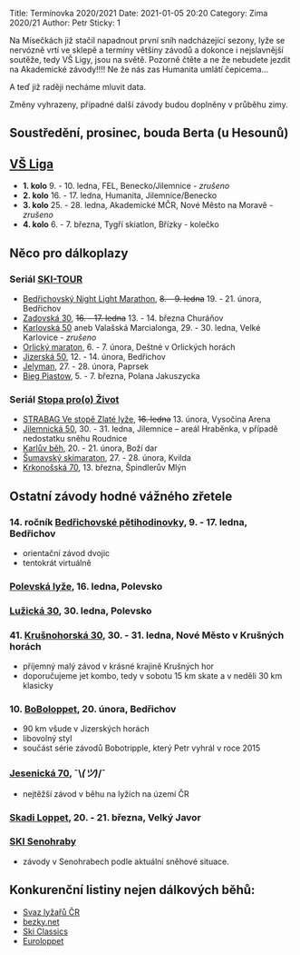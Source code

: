 Title: Termínovka 2020/2021
Date: 2021-01-05 20:20
Category: Zima 2020/21
Author: Petr
Sticky: 1

Na Mísečkách již stačil napadnout první sníh nadcházející sezony, lyže se nervózně vrtí ve sklepě a termíny většiny závodů a dokonce i nejslavnější soutěže, tedy VŠ Ligy, jsou na světě. Pozorně čtěte a ne že nebudete jezdit na Akademické závody!!!! Ne že nás zas Humanita umlátí čepicema...

A teď již raději necháme mluvit data.

Změny vyhrazeny, případné další závody budou doplněny v průběhu zimy.

Soustředění, prosinec, bouda Berta (u Hesounů)
----------------------------------------------

[VŠ Liga](http://www.vs-liga.cz/)
---------------------------------

- **1. kolo** 9. - 10. ledna, FEL, Benecko/Jilemnice - *zrušeno*
- **2. kolo** 16. - 17. ledna, Humanita, Jilemnice/Benecko
- **3. kolo** 25. - 28. ledna, Akademické MČR, Nové Město na Moravě - *zrušeno*
- **4. kolo** 6. - 7. března, Tygří skiatlon, Břízky - kolečko

Něco pro dálkoplazy
-------------------

### Seriál [SKI-TOUR](https://www.ski-tour.cz/)

- [Bedřichovský Night Light Marathon](https://www.ski-tour.cz/bedrichovsky-nlm/r2), <s>8. - 9. ledna</s> 19. - 21. února, Bedřichov
- [Zadovská 30](https://www.ski-tour.cz/zadovska-30/r3), <s>16. - 17. ledna</s> 13. - 14. března Churáňov
- [Karlovská 50](https://www.ski-tour.cz/karlovska-50/r1) aneb Valašská Marcialonga, 29. - 30. ledna, Velké Karlovice - *zrušeno*
- [Orlický maraton](https://www.ski-tour.cz/orlicky-maraton/r4), 6. - 7. února, Deštné v Orlických horách
- [Jizerská 50](https://jiz50.cz), 12. - 14. února, Bedřichov
- [Jelyman](https://www.ski-tour.cz/jelyman/r6), 27. - 28. února, Paprsek
- [Bieg Piastow](https://www.ski-tour.cz/bieg-piastow/r7), 5. - 7. března, Polana Jakuszycka


### Seriál [Stopa pro(o) Život](https://www.stopaprozivot.cz/)

- [STRABAG Ve stopě Zlaté lyže](https://www.stopaprozivot.cz/strabag-ve-stope-zlate-lyze/), <s>16. ledna</s> 13. února, Vysočina Arena
- [Jilemnická 50](https://www.stopaprozivot.cz/jilemnicka-50/), 30. - 31. ledna, Jilemnice – areál Hraběnka, v případě nedostatku sněhu Roudnice
- [Karlův běh](https://www.stopaprozivot.cz/karluv-beh/), 20. - 21. února, Boží dar
- [Šumavský skimaraton](https://www.stopaprozivot.cz/ct-sumavsky-skimaraton/), 27. - 28. února, Kvilda
- [Krkonošská 70](https://www.stopaprozivot.cz/krkonosska-70/), 13. března, Špindlerův Mlýn

Ostatní závody hodné vážného zřetele
------------------------------------

### 14. ročník [Bedřichovské pětihodinovky](http://www.b5h.cz/), 9. - 17. ledna, Bedřichov

- orientační závod dvojic
- tentokrát virtuálně

### [Polevská lyže](https://skipolevsko.estranky.cz/), 16. ledna, Polevsko

### [Lužická 30](https://skipolevsko.estranky.cz/), 30. ledna, Polevsko

### 41. [Krušnohorská 30](https://k30-lote.webnode.cz), 30. - 31. ledna, Nové Město v Krušných horách

- příjemný malý závod v krásné krajině Krušných hor
- doporučujeme jet kombo, tedy v sobotu 15 km skate a v neděli 30 km klasicky

### 10. [BoBoloppet](https://www.boboloppet.com/boboloppet/), 20. února, Bedřichov

- 90 km všude v Jizerských horách
- libovolný styl
- součást série závodů Bobotripple, který Petr vyhrál v roce 2015

### [Jesenická 70](http://www.jesenicka70.cz/cz/), ¯\\_(ツ)_/¯

- nejtěžší závod v běhu na lyžích na území ČR

### [Skadi Loppet](https://www.skadi-loppet.de/en.html), 20. - 21. března, Velký Javor

### [SKI Senohraby](https://www.senohraby.cz/info-o-obci-1/ski-senohraby-1/)

- závody v Senohrabech podle aktuální sněhové situace.

Konkurenční listiny nejen dálkových běhů:
-----------------------------------------

- [Svaz lyžařů ČR](http://zavody.czech-ski.com/event/list)
- [bezky.net](https://bezky.net/kalendar)
- [Ski Classics](https://vismaskiclassics.com/)
- [Euroloppet](https://www.euroloppet.com/en.html)
